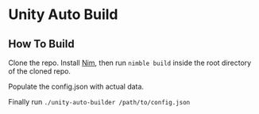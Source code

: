 # Unity Auto Build

## How To Build

Clone the repo. Install [Nim](https://nim-lang.org/install.html), then run `nimble build` inside the root directory of the cloned repo.

Populate the config.json with actual data.

Finally run `./unity-auto-builder /path/to/config.json`
